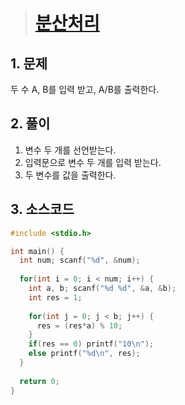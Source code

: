 > # [분산처리](https://www.acmicpc.net/problem/1009)
        
## 1. 문제
   두 수 A, B를 입력 받고, A/B를 출력한다.

## 2. 풀이

1. 변수 두 개를 선언받는다.
2. 입력문으로 변수 두 개를 입력 받는다.
3. 두 변수를  값을 출력한다.

## 3. 소스코드 
```c
#include <stdio.h>

int main() {
  int num; scanf("%d", &num);
  
  for(int i = 0; i < num; i++) {
    int a, b; scanf("%d %d", &a, &b);
    int res = 1;
    
    for(int j = 0; j < b; j++) {
      res = (res*a) % 10;
    }
    if(res == 0) printf("10\n");
    else printf("%d\n", res);
  }
  
  return 0;
}
```

